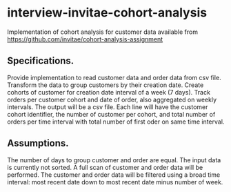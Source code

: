 # interview-invitae-cohort-analysis
 Implementation of cohort analysis for customer data available from https://github.com/invitae/cohort-analysis-assignment

 ## Specifications.

 Provide implementation to read customer data and order data from csv file. Transform the data to group customers by their creation date. Create cohorts of customer for creation date interval of a week (7 days). Track orders per customer cohort and date of order, also aggregated on weekly intervals. The output will be a csv file. Each line will have the customer cohort identifier, the number of customer per cohort, and total number of orders per time interval with total number of first oder on same time interval.

 ## Assumptions.

The number of days to group customer and order are equal.
The input data is currently not sorted. A full scan of customer and order data will be performed.
The customer and order data will be filtered using a broad time interval: most recent date down to most recent date minus number of week.

